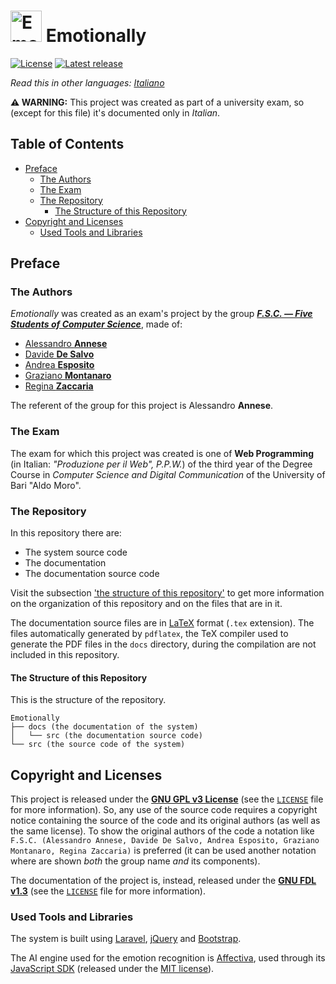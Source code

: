 # <img src="./logo/logo.png" alt="Emotionally's logo" width="50px"> Emotionally<!-- omit in toc -->

[![License](https://img.shields.io/github/license/F-S-C/Emotionally.svg?style=for-the-badge)](https://github.com/F-S-C/Emotionally/blob/master/LICENSE)
[![Latest release](https://img.shields.io/github/release/F-S-C/Emotionally.svg?style=for-the-badge)](https://github.com/F-S-C/Emotionally/releases)

_Read this in other languages:
[Italiano](https://github.com/F-S-C/Emotionally/blob/master/README.it.md)_

**:warning: WARNING:** This project was created as part of a university exam, so
(except for this file) it's documented only in *Italian*.

## Table of Contents<!-- omit in toc -->

- [Preface](#preface)
  - [The Authors](#the-authors)
  - [The Exam](#the-exam)
  - [The Repository](#the-repository)
    - [The Structure of this Repository](#the-structure-of-this-repository)
- [Copyright and Licenses](#copyright-and-licenses)
  - [Used Tools and Libraries](#used-tools-and-libraries)

## Preface

### The Authors

_Emotionally_ was created as an exam's project by the group [**_F.S.C. &mdash;
Five Students of Computer Science_**](https://github.com/F-S-C), made of:

- [Alessandro **Annese**](https://github.com/Ax3lFernus)
- [Davide **De Salvo**](https://github.com/Davidedes)
- [Andrea **Esposito**](https://github.com/espositoandrea)
- [Graziano **Montanaro**](https://github.com/prewarning)
- [Regina **Zaccaria**](https://github.com/ReginaZaccaria)

The referent of the group for this project is Alessandro **Annese**.

### The Exam

The exam for which this project was created is one of **Web Programming** (in
Italian: *"Produzione per il Web", P.P.W.*) of the third year of the Degree
Course in _Computer Science and Digital Communication_ of the University of Bari
"Aldo Moro".

### The Repository

In this repository there are:

- The system source code
- The documentation
- The documentation source code

Visit the subsection ['the structure of this
repository'](#the-structure-of-this-repository) to get more information on the
organization of this repository and on the files that are in it.

The documentation source files are in [LaTeX](https://www.latex-project.org/)
format (`.tex` extension). The files automatically generated by `pdflatex`, the
TeX compiler used to generate the PDF files in the `docs` directory, during the
compilation are not included in this repository.

#### The Structure of this Repository

This is the structure of the repository.

```plaintext
Emotionally
├── docs (the documentation of the system)
│   └── src (the documentation source code)
└── src (the source code of the system)
```

## Copyright and Licenses

This project is released under the [**GNU GPL v3
License**](https://www.gnu.org/licenses/quick-guide-gplv3.en.html) (see the
[`LICENSE`](https://github.com/F-S-C/Emotionally/blob/master/LICENSE) file for
more information). So, any use of the source code requires a copyright notice
containing the source of the code and its original authors (as well as the same
license). To show the original authors of the code a notation like `F.S.C.
(Alessandro Annese, Davide De Salvo, Andrea Esposito, Graziano Montanaro, Regina
Zaccaria)` is preferred (it can be used another notation where are shown _both_
the group name _and_ its components).

The documentation of the project is, instead, released under the [**GNU FDL
v1.3**](https://www.gnu.org/licenses/fdl-1.3.html) (see the
[`LICENSE`](https://github.com/F-S-C/Emotionally/blob/master/docs/LICENSE) file
for more information).

### Used Tools and Libraries

The system is built using [Laravel](https://laravel.com/),
[jQuery](https://jquery.com/) and [Bootstrap](https://getbootstrap.com/).

The AI engine used for the emotion recognition is
[Affectiva](https://www.affectiva.com/), used through its [JavaScript
SDK](https://github.com/Affectiva/js-sdk-sample-apps) (released under the [MIT
license](https://github.com/Affectiva/js-sdk-sample-apps/blob/master/LICENSE)).
